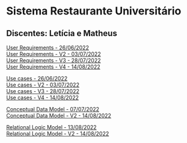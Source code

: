 # Sistema Restaurante Universitário
## Discentes: Letícia e Matheus

[User Requirements - 26/06/2022](files/user_requirements.pdf)<br/>
[User Requirements - V2 - 03/07/2022](files/user_requirements_v2.pdf)<br/>
[User Requirements - V3 - 28/07/2022](files/user_requirements_v3.pdf)<br/>
[User Requirements - V4 - 14/08/2022](files/user_requirements_v4.pdf)<br/>

[Use cases - 26/06/2022](files/use_cases.png)<br/>
[Use cases - V2 - 03/07/2022](files/use_cases_v2.pdf)<br/>
[Use cases - V3 - 28/07/2022](files/use_cases_v3.png)<br/>
[Use cases - V4 - 14/08/2022](files/use_cases_v4.png)<br/>

[Conceptual Data Model - 07/07/2022](files/conceptual-model.png)<br/>
[Conceptual Data Model - V2 - 14/08/2022](files/conceptual-model-v2.png)<br/>

[Relational Logic Model - 13/08/2022](files/relational-logic-model.png)<br/>
[Relational Logic Model - V2 - 14/08/2022](files/relational-logic-model-v2.png)<br/>
